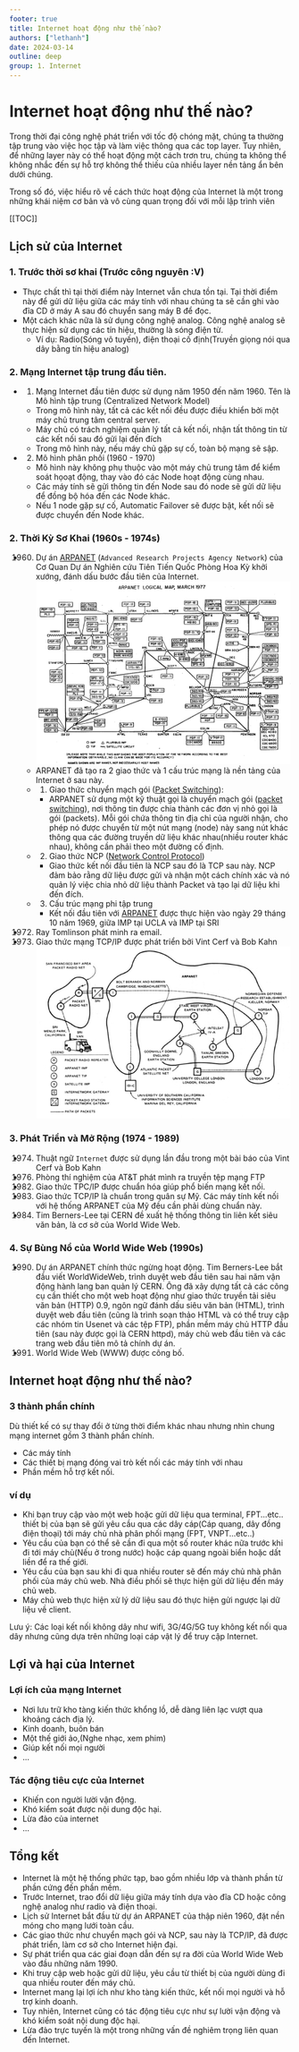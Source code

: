 ```yaml
---
footer: true
title: Internet hoạt động như thế nào?
authors: ["lethanh"]
date: 2024-03-14
outline: deep
group: 1. Internet
---
```


# Internet hoạt động như thế nào?

Trong thời đại công nghệ phát triển với tốc độ chóng mặt, chúng ta thường tập trung vào việc học tập và làm việc thông qua các top layer. Tuy nhiên, để những layer này có thể hoạt động một cách trơn tru, chúng ta không thể không nhắc đến sự hỗ trợ không thể thiếu của nhiều layer nền tảng ẩn bên dưới chúng.

Trong số đó, việc hiểu rõ về cách thức hoạt động của Internet là một trong những khái niệm cơ bản và vô cùng quan trọng đối với mỗi lập trình viên

[[TOC]]

## Lịch sử của  Internet
### 1. Trước thời sơ khai (Trước công nguyên :V)
- Thực chất thì tại thời điểm này Internet vẫn chưa tồn tại. Tại thời điểm này để gửi dữ liệu giữa các máy tính với nhau chúng ta sẽ cần ghi vào đĩa CD ở máy A sau đó chuyển sang máy B để đọc.
- Một cách khác nữa là sử dụng công nghệ analog. Công nghệ analog sẽ thực hiện sử dụng các tín hiệu, thường là sóng điện từ.
  - Ví dụ: Radio(Sóng vô tuyến), điện thoại cố định(Truyền giọng nói qua dây bằng tín hiệu analog)
### 2. Mạng Internet tập trung đầu tiên.
- 1. Mạng Internet đầu tiên được sử dụng năm 1950 đến năm 1960. Tên là Mô hình tập trung (Centralized Network Model)
  - Trong mô hình này, tất cả các kết nối đều được điều khiển bởi một máy chủ trung tâm central server.   
  - Máy chủ có trách nghiệm quản lý tất cả kết nối, nhận tất thông tin từ các kết nối sau đó gửi lại đến đích
  - Trong mô hình này, nếu máy chủ gặp sự cố, toàn bộ mạng sẽ sập.
- 2. Mô hình phân phối (1960 - 1970)
  - Mô hình này không phụ thuộc vào một máy chủ trung tâm để kiểm soát họoạt động, thay vào đó các Node hoạt động cùng nhau.
  - Các máy tính sẽ gửi thông tin đến Node sau đó node sẽ gửi dữ liệu để đồng bộ hóa đến các Node khác.
  - Nếu 1 node gặp sự cố, Automatic Failover sẽ được bật, kết nối sẽ được chuyển đến Node khác.
### 2. Thời Kỳ Sơ Khai (1960s - 1974s)
- 1960. Dự án [ARPANET](https://vi.wikipedia.org/wiki/ARPANET) (`Advanced Research Projects Agency Network`) của Cơ Quan Dự án Nghiên cứu Tiên Tiến Quốc Phòng Hoa Kỳ khởi xướng, đánh dấu bước đầu tiên của Internet.
![Arpanet_logical_map_march_1977](2024-03-14-Internet-Internet-hoat-dong-nhu-the-nao/Arpanet_logical_map_march_1977.png)
  - ARPANET đã tạo ra 2 giao thức và 1 cấu trúc mạng là nền tảng của Internet ở sau này.
  - 1. Giao thức chuyển mạch gói ([Packet Switching](https://vi.wikipedia.org/wiki/Chuy%E1%BB%83n_m%E1%BA%A1ch_g%C3%B3i)):
     - ARPANET sử dụng một kỹ thuật gọi là chuyển mạch gói ([packet switching](https://vi.wikipedia.org/wiki/Chuy%E1%BB%83n_m%E1%BA%A1ch_g%C3%B3i)), nơi thông tin được chia thành các đơn vị nhỏ gọi là gói (packets).
       Mỗi gói chứa thông tin địa chỉ của người nhận, cho phép nó được chuyển từ một nút mạng (node) này sang nút khác thông qua các đường truyền dữ liệu khác nhau(nhiều router khác nhau), không cần phải theo một đường cố định.
  - 2. Giao thức NCP ([Network Control Protocol](https://en.wikipedia.org/wiki/Network_Control_Protocol_(ARPANET)))
     - Giao thức kết nối đầu tiên là NCP sau đó là TCP sau này. NCP đảm bảo rằng dữ liệu được gửi và nhận một cách chính xác và nó quản lý việc chia nhỏ dữ liệu thành Packet và tạo lại dữ liệu khi đến đích.
  - 3. Cấu trúc mạng phi tập trung
    - Kết nối đầu tiên với [ARPANET](https://vi.wikipedia.org/wiki/ARPANET) được thực hiện vào ngày 29 tháng 10 năm 1969, giữa IMP tại UCLA và IMP tại SRI
- 1972. Ray Tomlinson phát minh ra email.
- 1973. Giao thức mạng TCP/IP được phát triển bởi Vint Cerf và Bob Kahn
         ![SRI_First_Internetworked_Connection_diagram](2024-03-14-Internet-Internet-hoat-dong-nhu-the-nao/SRI_First_Internetworked_Connection_diagram.jpg)
### 3. Phát Triển và Mở Rộng (1974 - 1989)
- 1974. Thuật ngữ `Internet` được sử dụng lần đầu trong một bài báo của Vint Cerf và Bob Kahn
- 1976. Phòng thí nghiệm của AT&T phát mình ra truyền tệp mạng FTP
- 1982. Giao thức TPC/IP được chuẩn hóa giúp phổ biến mạng kết nối.
- 1983. Giao thức TCP/IP là chuẩn trong quân sự Mỹ. Các máy tính kết nối với hệ thống ARPANET của Mỹ đều cần phải dùng chuẩn này.
- 1984. Tim Berners-Lee tại CERN đề xuất hệ thống thông tin liên kết siêu văn bản, là cơ sở của World Wide Web.
### 4. Sự Bùng Nổ của World Wide Web (1990s)
- 1990. Dự án ARPANET chính thức ngừng hoạt động.
        Tim Berners-Lee bắt đầu viết WorldWideWeb, trình duyệt web đầu tiên sau hai năm vận động hành lang ban quản lý CERN. Ông đã xây dựng tất cả các công cụ cần thiết cho một web hoạt động như giao thức truyền tải siêu văn bản (HTTP) 0.9, ngôn ngữ đánh dấu siêu văn bản (HTML), trình duyệt web đầu tiên (cũng là trình soạn thảo HTML và có thể truy cập các nhóm tin Usenet và các tệp FTP), phần mềm máy chủ HTTP đầu tiên (sau này được gọi là CERN httpd), máy chủ web đầu tiên và các trang web đầu tiên mô tả chính dự án.
- 1991. World Wide Web (WWW)  được công bố.

## Internet hoạt động như thế nào?
### 3 thành phần chính
Dù thiết kế có sự thay đổi ở từng thời điểm khác nhau nhưng nhìn chung mạng internet gồm 3 thành phần chính.
- Các máy tính
- Các thiết bị mạng đóng vai trò kết nối các máy tính với nhau
- Phần mềm hỗ trợ kết nối.

### ví dụ
- Khi bạn truy cập vào một web hoặc gửi dữ liệu qua terminal, FPT...etc.. thiết bị của bạn sẽ gửi yêu cầu qua các dây cáp(Cáp quang, dây đồng điện thoại) tới máy chủ nhà phân phối mạng (FPT, VNPT...etc..)
- Yêu cầu của bạn có thể sẽ cần đi qua một số router khác nữa trước khi đi tới máy chủ(Nếu ở trong nước) hoặc cáp quang ngoài biển hoặc dất liền để ra thế giới.
- Yêu cầu của bạn sau khi đi qua nhiều router sẽ đến máy chủ nhà phân phối của máy chủ web. Nhà điều phối sẽ thực hiện gửi dữ liệu đến máy chủ web.
- Máy chủ web thực hiện xử lý dữ liệu sau đó thực hiện gửi ngược lại dữ liệu về client.

Lưu ý: Các loại kết nối không dây như wifi, 3G/4G/5G tuy không kết nối qua dây nhưng cũng dựa trên những loại cáp vật lý để truy cập Internet.

## Lợi và hại của Internet
### Lợi ích của mạng Internet
- Nơi lưu trữ kho tàng kiến thức khổng lồ, dễ dàng liên lạc vượt qua khoảng cách địa lý.
- Kinh doanh, buôn bán
- Một thế giới ảo,(Nghe nhạc, xem phim)
- Giúp kết nối mọi người
- ...
### Tác động tiêu cực của Internet
- Khiến con người lười vận động.
- Khó kiểm soát được nội dung độc hại.
- Lừa đảo của internet
- ...

## Tổng kết
- Internet là một hệ thống phức tạp, bao gồm nhiều lớp và thành phần từ phần cứng đến phần mềm.
- Trước Internet, trao đổi dữ liệu giữa máy tính dựa vào đĩa CD hoặc công nghệ analog như radio và điện thoại.
- Lịch sử Internet bắt đầu từ dự án ARPANET của thập niên 1960, đặt nền móng cho mạng lưới toàn cầu.
- Các giao thức như chuyển mạch gói và NCP, sau này là TCP/IP, đã được phát triển, làm cơ sở cho Internet hiện đại.
- Sự phát triển qua các giai đoạn dẫn đến sự ra đời của World Wide Web vào đầu những năm 1990.
- Khi truy cập web hoặc gửi dữ liệu, yêu cầu từ thiết bị của người dùng đi qua nhiều router đến máy chủ.
- Internet mang lại lợi ích như kho tàng kiến thức, kết nối mọi người và hỗ trợ kinh doanh.
- Tuy nhiên, Internet cũng có tác động tiêu cực như sự lười vận động và khó kiểm soát nội dung độc hại.
- Lừa đảo trực tuyến là một trong những vấn đề nghiêm trọng liên quan đến Internet.
